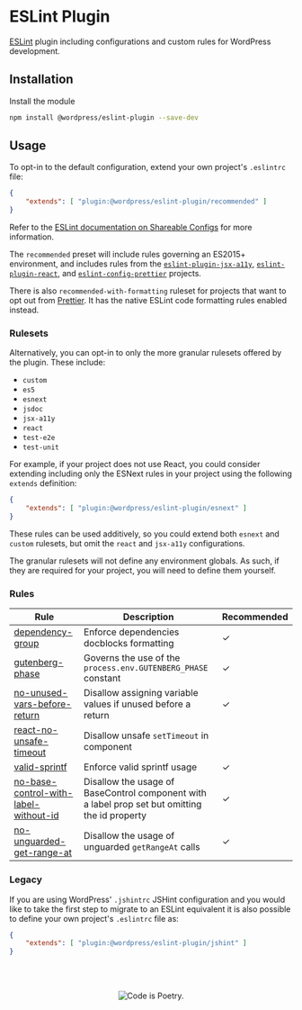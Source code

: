 # ESLint Plugin

[ESLint](https://eslint.org/) plugin including configurations and custom rules for WordPress development.

## Installation

Install the module

```bash
npm install @wordpress/eslint-plugin --save-dev
```

## Usage

To opt-in to the default configuration, extend your own project's `.eslintrc` file:

```json
{
	"extends": [ "plugin:@wordpress/eslint-plugin/recommended" ]
}
```

Refer to the [ESLint documentation on Shareable Configs](http://eslint.org/docs/developer-guide/shareable-configs) for more information.

The `recommended` preset will include rules governing an ES2015+ environment, and includes rules from the [`eslint-plugin-jsx-a11y`](https://github.com/evcohen/eslint-plugin-jsx-a11y), [`eslint-plugin-react`](https://github.com/yannickcr/eslint-plugin-react), and [`eslint-config-prettier`](https://github.com/prettier/eslint-config-prettier) projects.

There is also `recommended-with-formatting` ruleset for projects that want to opt out from [Prettier](https://prettier.io). It has the native ESLint code formatting rules enabled instead.

### Rulesets

Alternatively, you can opt-in to only the more granular rulesets offered by the plugin. These include:

- `custom`
- `es5`
- `esnext`
- `jsdoc`
- `jsx-a11y`
- `react`
- `test-e2e`
- `test-unit`

For example, if your project does not use React, you could consider extending including only the ESNext rules in your project using the following `extends` definition:

```json
{
	"extends": [ "plugin:@wordpress/eslint-plugin/esnext" ]
}
```

These rules can be used additively, so you could extend both `esnext` and `custom` rulesets, but omit the `react` and `jsx-a11y` configurations.

The granular rulesets will not define any environment globals. As such, if they are required for your project, you will need to define them yourself.

### Rules

Rule|Description|Recommended
---|---|---
[dependency-group](/packages/eslint-plugin/docs/rules/dependency-group.md)|Enforce dependencies docblocks formatting|✓
[gutenberg-phase](docs/rules/gutenberg-phase.md)|Governs the use of the `process.env.GUTENBERG_PHASE` constant|✓
[no-unused-vars-before-return](/packages/eslint-plugin/docs/rules/no-unused-vars-before-return.md)|Disallow assigning variable values if unused before a return|✓
[react-no-unsafe-timeout](/packages/eslint-plugin/docs/rules/react-no-unsafe-timeout.md)|Disallow unsafe `setTimeout` in component|
[valid-sprintf](/packages/eslint-plugin/docs/rules/valid-sprintf.md)|Enforce valid sprintf usage|✓
[no-base-control-with-label-without-id](/packages/eslint-plugin/docs/rules/no-base-control-with-label-without-id.md)| Disallow the usage of BaseControl component with a label prop set but omitting the id property|✓
[no-unguarded-get-range-at](/packages/eslint-plugin/docs/rules/no-unguarded-get-range-at.md)| Disallow the usage of unguarded `getRangeAt` calls|✓

### Legacy

If you are using WordPress' `.jshintrc` JSHint configuration and you would like to take the first step to migrate to an ESLint equivalent it is also possible to define your own project's `.eslintrc` file as:

```json
{
	"extends": [ "plugin:@wordpress/eslint-plugin/jshint" ]
}
```

<br/><br/><p align="center"><img src="https://s.w.org/style/images/codeispoetry.png?1" alt="Code is Poetry." /></p>
